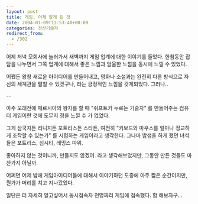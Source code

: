 ```yaml
---
layout: post
title: 게임, 어제 알게 된 것
date: 2004-01-09T13:53:40+00:00
categories: 전산기술자
redirect_from:
  - /302
---
```


어제 저녁 모회사에 놀러가서 새벽까지 게임 업계에 대한 이야기를 들었다. 한참동안 잡담을 나누면서 그쪽 업계에 대해서 좋은 느낌과 암울한 느낌을 동시에 느낄 수 있었다.

어쨌든 왕창 새로운 아이디어를 만들어내고, 영화나 소설과는 완전히 다른 방식으로 자신의 세계관을 펼칠 수 있겠구나, 라는 긍정적인 느낌을 갖게되었다. 그러나..

--

아주 오래전에 페르시아의 왕자를 할 때 "쉬프트키 누르는 기술자" 를 만들어주는 컴퓨터 게임이란 것에 도무지 정을 느낄 수 가 없었다.

그게 삼국지든 리니지든 포트리스든 스타든, 여전히 "키보드와 마우스를 얼마나 정교하게 조작할 수 있는가" 를 시험하는 게임이라고 생각한다. 그나마 밤샘을 하게 했던 녀석들은 포트리스, 심시티, 레밍스 따위.

좋아하지 않는 것이니까, 만들지도 않겠어. 라고 생각해보았지만, 그동안 만든 것들도 마찬가지 아닐까.

어쩌면 어제 밤에 게임아이디어들에 대해서 이야기하던 도중에 아주 짧은 순간이지만, 뭔가가 머리를 치고 지나갔었다.

일단은 더 자세히 알고싶어서 동시접속자 천명짜리 게임에 접속했다. 함 해보자구...
